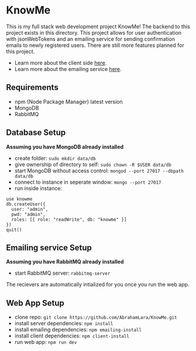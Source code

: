 # KnowMe

This is my full stack web development project KnowMe! The backend to this project exists in this directory. This project allows for user authentication with jsonWebTokens and an emailing service for sending confirmation emails to newly registered users. There are still more features planned for this project.

* Learn more about the client side [here](client/README.md).
* Learn more about the emailing service [here](emailing/README.md).

## Requirements
* npm (Node Package Manager) latest version
* MongoDB
* RabbitMQ

## Database Setup
__Assuming you have MongoDB already installed__
* create folder: `sudo mkdir data/db`
* give ownership of directory to self: `sudo chown -R $USER data/db`
* start MongoDB without access control: `mongod --port 27017 --dbpath data/db`
* connect to instance in seperate window: `mongo --port 27017`
* run inside instance:
```
use knowme
db.createUser({
  user: "admin",
  pwd: "admin",
  roles: [{ role: "readWrite", db: "knowme" }]
})
quit()
```

## Emailing service Setup

__Assuming you have RabbitMQ already installed__

* start RabbitMQ server: `rabbitmq-server`

The recievers are automatically intialized for you once you run the web app.

## Web App Setup

* clone repo: `git clone https://github.com/AbrahamLara/KnowMe.git`
* install server dependencies: `npm install`
* install emailing dependencies: `npm emailing-install`
* install client dependencies: `npm client-install`
* run web app: `npm run dev`
